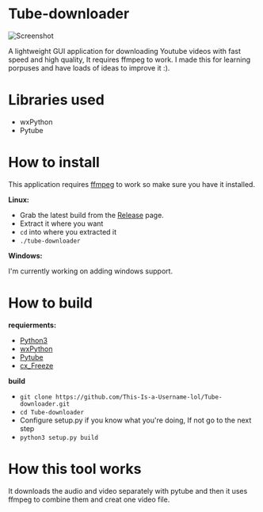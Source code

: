 # Tube-downloader
![Screenshot](https://github.com/This-Is-a-Username-lol/Tube-downloader/blob/main/Screenshot.png)

A lightweight GUI application for downloading Youtube videos with fast speed and high quality, It requires ffmpeg to work.
I made this for learning porpuses and have loads of ideas to improve it :).

# Libraries used
- wxPython
- Pytube
# How to install
This application requires [ffmpeg](https://www.ffmpeg.org/download.html) to work so make sure you have it installed.

**Linux:**

- Grab the latest build from the [Release](https://github.com/This-Is-a-Username-lol/Tube-downloader/releases) page.
- Extract it where you want
- ```cd``` into where you extracted it
- ```./tube-downloader```

**Windows:**

I'm currently working on adding windows support.

# How to build
**requierments:**
- [Python3](https://www.python.org/)
- [wxPython](https://www.wxpython.org/pages/downloads/)
- [Pytube](https://pypi.org/project/pytube/)
- [cx_Freeze](https://pypi.org/project/cx-Freeze/)

**build**

- ```git clone https://github.com/This-Is-a-Username-lol/Tube-downloader.git```
- ```cd Tube-downloader```
- Configure setup.py if you know what you're doing, If not go to the next step
- ```python3 setup.py build```

# How this tool works
It downloads the audio and video separately with pytube and then it uses ffmpeg to combine them and creat one video file.
